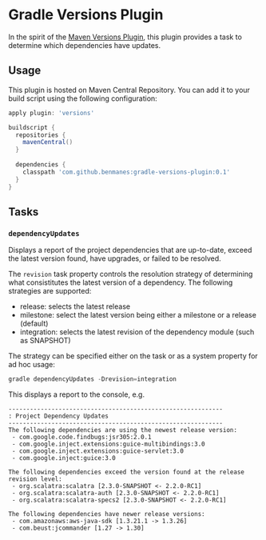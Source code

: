 # Gradle Versions Plugin

In the spirit of the [Maven Versions Plugin](http://mojo.codehaus.org/versions-maven-plugin/), 
this plugin provides a task to determine which dependencies have updates.

## Usage

This plugin is hosted on Maven Central Repository. You can add it to your build script using the
following configuration:

```groovy
apply plugin: 'versions'

buildscript {
  repositories {
    mavenCentral()
  }
  
  dependencies {
    classpath 'com.github.benmanes:gradle-versions-plugin:0.1'
  }
}
```

## Tasks

### `dependencyUpdates`

Displays a report of the project dependencies that are up-to-date, exceed the latest version found,
have upgrades, or failed to be resolved. 

The `revision` task property controls the resolution strategy of determining what consistitutes the
latest version of a dependency. The following strategies are supported:

  * release: selects the latest release
  * milestone: select the latest version being either a milestone or a release (default)
  * integration: selects the latest revision of the dependency module (such as SNAPSHOT)

The strategy can be specified either on the task or as a system property for ad hoc usage:

```groovy
gradle dependencyUpdates -Drevision=integration
```

This displays a report to the console, e.g.

```
------------------------------------------------------------
: Project Dependency Updates
------------------------------------------------------------
The following dependencies are using the newest release version:
 - com.google.code.findbugs:jsr305:2.0.1
 - com.google.inject.extensions:guice-multibindings:3.0
 - com.google.inject.extensions:guice-servlet:3.0
 - com.google.inject:guice:3.0

The following dependencies exceed the version found at the release revision level:
 - org.scalatra:scalatra [2.3.0-SNAPSHOT <- 2.2.0-RC1]
 - org.scalatra:scalatra-auth [2.3.0-SNAPSHOT <- 2.2.0-RC1]
 - org.scalatra:scalatra-specs2 [2.3.0-SNAPSHOT <- 2.2.0-RC1]

The following dependencies have newer release versions:
 - com.amazonaws:aws-java-sdk [1.3.21.1 -> 1.3.26]
 - com.beust:jcommander [1.27 -> 1.30]
```
